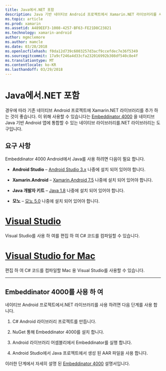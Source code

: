 ```yaml
---
title: Java에서.NET 포함
description: Java 기반 네이티브 Android 프로젝트에서 Xamarin.NET 라이브러리를 사용 하는 방법
ms.topic: article
ms.prod: xamarin
ms.assetid: A489EEF3-1008-4257-BF63-FE21D8C23821
ms.technology: xamarin-android
author: mgmclemore
ms.author: mamcle
ms.date: 03/28/2018
ms.openlocfilehash: f0da12d739c6003257d3acf9ccefdec7e36f5349
ms.sourcegitcommit: 17a9cf246a4d33cfa232016992b308df540c8e4f
ms.translationtype: MT
ms.contentlocale: ko-KR
ms.lasthandoff: 03/29/2018
---
```

# <a name="embedding-net-in-java"></a>Java에서.NET 포함

경우에 따라 기존 네이티브 Android 프로젝트에 Xamarin.NET 라이브러리를 추가 하는 것이 좋습니다. 이 위해 사용할 수 있습니다는 [Embeddinator 4000](https://mono.github.io/Embeddinator-4000/) 을 네이티브 Java 기반 Android 앱에 통합할 수 있는 네이티브 라이브러리를.NET 라이브러리는 도구입니다.

 
## <a name="requirements"></a>요구 사항

Embeddinator 4000 Android에서 Java를 사용 하려면 다음이 필요 합니다.

-   **Android Studio** &ndash; [Android Studio 3.x](https://developer.android.com/studio/preview/index.html) 나중에 설치 되어 있어야 합니다.

-   **Xamarin.Android** &ndash; [Xamarin.Android 7.5](https://www.visualstudio.com/xamarin/) 나중에 설치 되어 있어야 합니다.

-   **Java 개발자 키트** &ndash; [Java 1.8](http://www.oracle.com/technetwork/java/javase/downloads/jdk8-downloads-2133151.html) 나중에 설치 되어 있어야 합니다.

-   **모노** &ndash; [모노 5.0](http://www.mono-project.com/download/) 나중에 설치 되어 있어야 합니다.


# <a name="visual-studiotabvswin"></a>[Visual Studio](#tab/vswin)

Visual Studio를 사용 하 여를 편집 하 여 C# 코드를 컴파일할 수 있습니다.

# <a name="visual-studio-for-mactabvsmac"></a>[Visual Studio for Mac](#tab/vsmac)

편집 하 여 C# 코드를 컴파일할 Mac 용 Visual Studio를 사용할 수 있습니다.

-----

 
## <a name="using-the-embeddinator-4000"></a>Embeddinator 4000를 사용 하 여

네이티브 Android 프로젝트에서.NET 라이브러리를 사용 하려면 다음 단계를 사용 합니다.

1.  C# Android 라이브러리 프로젝트를 만듭니다.

2.  NuGet 통해 Embeddinator 4000를 설치 합니다.

3.  Android 라이브러리 어셈블리에서 Embeddinator를 실행 합니다.

4.  Android Studio에서 Java 프로젝트에서 생성 된 AAR 파일을 사용 합니다.

이러한 단계에서 자세히 설명 된 [Embeddinator 4000](https://mono.github.io/Embeddinator-4000/getting-started-java-android.html) 설명서입니다.

